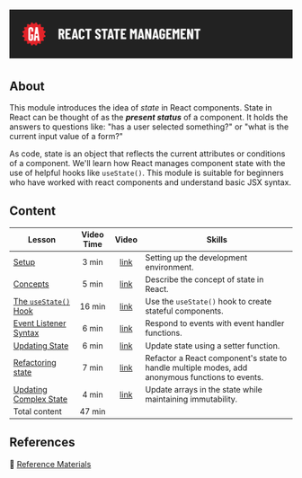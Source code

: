 # ![React State Management](../assets/hero.png)

## About

This module introduces the idea of _state_ in React components. State in React can be thought of as the **_present status_** of a component. It holds the answers to questions like: "has a user selected something?" or "what is the current input value of a form?"

As code, state is an object that reflects the current attributes or conditions of a component. We'll learn how React manages component state with the use of helpful hooks like `useState()`. This module is suitable for beginners who have worked with react components and understand basic JSX syntax.

## Content

| Lesson                                                        | Video Time |                            Video                             | Skills                                                                                          |
| ------------------------------------------------------------- | :--------: | :----------------------------------------------------------: | ----------------------------------------------------------------------------------------------- |
| [Setup](../setup/README.md)                                   |   3 min    | [link](https://generalassembly.wistia.com/medias/97o6fopyj9) | Setting up the development environment.                                                         |
| [Concepts](../concepts/README.md)                             |   5 min    | [link](https://generalassembly.wistia.com/medias/5hjwua9qod) | Describe the concept of state in React.                                                         |
| [The `useState()` Hook](../the-use-state-hook/README.md)      |   16 min   | [link](https://generalassembly.wistia.com/medias/k6vcan19cw) | Use the `useState()` hook to create stateful components.                                        |
| [Event Listener Syntax](../event-listener-syntax/README.md)   |   6 min    | [link](https://generalassembly.wistia.com/medias/5kfplxjj84) | Respond to events with event handler functions.                                                 |
| [Updating State](../updating-state/README.md)                 |   6 min    | [link](https://generalassembly.wistia.com/medias/wy5pgd3q3u) | Update state using a setter function.                                                           |
| [Refactoring state](../refactoring-state/README.md)           |   7 min    | [link](https://generalassembly.wistia.com/medias/sbscduh4hb) | Refactor a React component's state to handle multiple modes, add anonymous functions to events. |
| [Updating Complex State](../updating-complex-state/README.md) |   4 min    | [link](https://generalassembly.wistia.com/medias/5xl0etqxf4) | Update arrays in the state while maintaining immutability.                                      |
| Total content                                                 |   47 min   |                                                              |                                                                                                 |

## References

📖 [Reference Materials](../references/README.md)
